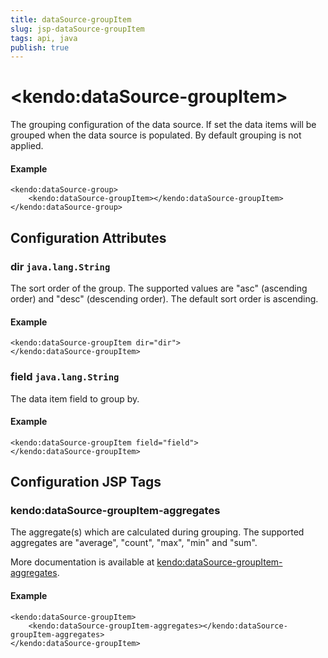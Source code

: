 ```yaml
---
title: dataSource-groupItem
slug: jsp-dataSource-groupItem
tags: api, java
publish: true
---
```


# \<kendo:dataSource-groupItem\>

The grouping configuration of the data source. If set the data items will be grouped when the data source is populated. By default grouping is not applied.

#### Example
    <kendo:dataSource-group>
        <kendo:dataSource-groupItem></kendo:dataSource-groupItem>
    </kendo:dataSource-group>

## Configuration Attributes

### dir `java.lang.String`

The sort order of the group. The supported values are "asc" (ascending order) and "desc" (descending order). The default sort order is ascending.

#### Example
    <kendo:dataSource-groupItem dir="dir">
    </kendo:dataSource-groupItem>

### field `java.lang.String`

The data item field to group by.

#### Example
    <kendo:dataSource-groupItem field="field">
    </kendo:dataSource-groupItem>


##  Configuration JSP Tags

### kendo:dataSource-groupItem-aggregates

The aggregate(s) which are calculated during grouping. The supported aggregates are "average", "count", "max", "min" and "sum".

More documentation is available at [kendo:dataSource-groupItem-aggregates](/kendo-ui/api/wrappers/jsp/datasource/groupitem-aggregates).

#### Example

    <kendo:dataSource-groupItem>
        <kendo:dataSource-groupItem-aggregates></kendo:dataSource-groupItem-aggregates>
    </kendo:dataSource-groupItem>

